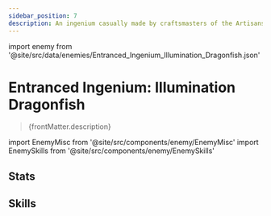 ```yaml
---
sidebar_position: 7
description: An ingenium casually made by craftsmasters of the Artisanship Commission. It was originally an inanimate illuminator used for casting light upon darkness, but now it has been given a short-lived "life" due to certain mutations.
---
```


import enemy from '@site/src/data/enemies/Entranced_Ingenium_Illumination_Dragonfish.json'

# Entranced Ingenium: Illumination Dragonfish
<blockquote>{frontMatter.description}</blockquote>

import EnemyMisc from '@site/src/components/enemy/EnemyMisc'
import EnemySkills from '@site/src/components/enemy/EnemySkills'

## Stats

<EnemyMisc enemy={enemy} variant={0} />

## Skills

<EnemySkills enemy={enemy} variant={0} />

